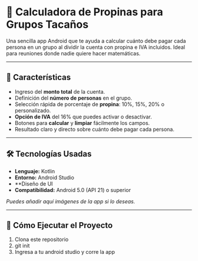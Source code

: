 # 💸 Calculadora de Propinas para Grupos Tacaños

Una sencilla app Android que te ayuda a calcular cuánto debe pagar cada persona en un grupo al dividir la cuenta con propina e IVA incluidos. Ideal para reuniones donde nadie quiere hacer matemáticas.

---

## 📱 Características

- Ingreso del **monto total** de la cuenta.
- Definición del **número de personas** en el grupo.
- Selección rápida de porcentaje de **propina**: 10%, 15%, 20% o personalizado.
- **Opción de IVA** del 16% que puedes activar o desactivar.
- Botones para **calcular** y **limpiar** fácilmente los campos.
- Resultado claro y directo sobre cuánto debe pagar cada persona.

---

## 🛠️ Tecnologías Usadas

- **Lenguaje:** Kotlin
- **Entorno:** Android Studio
- **Diseño de UI 
- **Compatibilidad:** Android 5.0 (API 21) o superior

_Puedes añadir aquí imágenes de la app si lo deseas._

---

## 🚀 Cómo Ejecutar el Proyecto

1. Clona este repositorio
2. git init
3. Ingresa a tu android studio y corre la app
